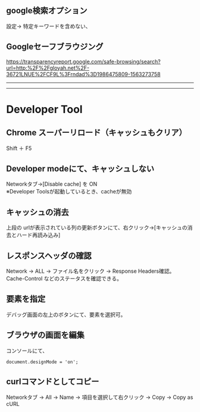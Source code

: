 ## google検索オプション
設定→
特定キーワードを含めない、

## Googleセーフブラウジング
https://transparencyreport.google.com/safe-browsing/search?url=http:%2F%2Fgloyah.net%2F-36721LNUE%2FCF9L%3Frndad%3D1986475809-1563273758

_______________________________________________________________________________________
_______________________________________________________________________________________
# Developer Tool

## Chrome スーパーリロード（キャッシュもクリア）
Shift ＋ F5

## Developer modeにて、キャッシュしない
Networkタブ→[Disable cache] を ON  
※Developer Toolsが起動しているとき、cacheが無効

## キャッシュの消去
上段の urlが表示されている列の更新ボタンにて、右クリック→[キャッシュの消去とハード再読み込み]

## レスポンスヘッダの確認
Network → ALL → ファイル名をクリック → Response Headers確認。  
Cache-Control などのステータスを確認できる。  

## 要素を指定
デバッグ画面の左上のボタンにて、要素を選択可。



## ブラウザの画面を編集
コンソールにて、
```
document.designMode = 'on';
```

## curlコマンドとしてコピー
Networkタブ -> All -> Name  -> 項目を選択して右クリック -> Copy -> Copy as cURL

